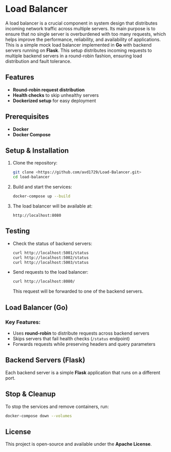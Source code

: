 # Load Balancer

A load balancer is a crucial component in system design that distributes incoming network traffic across multiple servers. Its main purpose is to ensure that no single server is overburdened with too many requests, which helps improve the performance, reliability, and availability of applications. This is a simple mock load balancer implemented in **Go** with backend servers running on **Flask**. This setup distributes incoming requests to multiple backend servers in a round-robin fashion, ensuring load distribution and fault tolerance.


## Features
- **Round-robin request distribution**
- **Health checks** to skip unhealthy servers
- **Dockerized setup** for easy deployment


## Prerequisites
- **Docker**
- **Docker Compose**

## Setup & Installation
1. Clone the repository:
   ```sh
   git clone <https://github.com/avd1729/Load-Balancer.git>
   cd load-balancer
   ```

2. Build and start the services:
   ```sh
   docker-compose up --build
   ```

3. The load balancer will be available at:
   ```
   http://localhost:8080
   ```

## Testing
- Check the status of backend servers:
  ```sh
  curl http://localhost:5001/status
  curl http://localhost:5002/status
  curl http://localhost:5003/status
  ```
- Send requests to the load balancer:
  ```sh
  curl http://localhost:8080/
  ```
  This request will be forwarded to one of the backend servers.

## Load Balancer (Go)
### **Key Features:**
- Uses **round-robin** to distribute requests across backend servers
- Skips servers that fail health checks (`/status` endpoint)
- Forwards requests while preserving headers and query parameters


## Backend Servers (Flask)
Each backend server is a simple **Flask** application that runs on a different port.


## Stop & Cleanup
To stop the services and remove containers, run:
```sh
docker-compose down --volumes
```


## License
This project is open-source and available under the **Apache License**.
